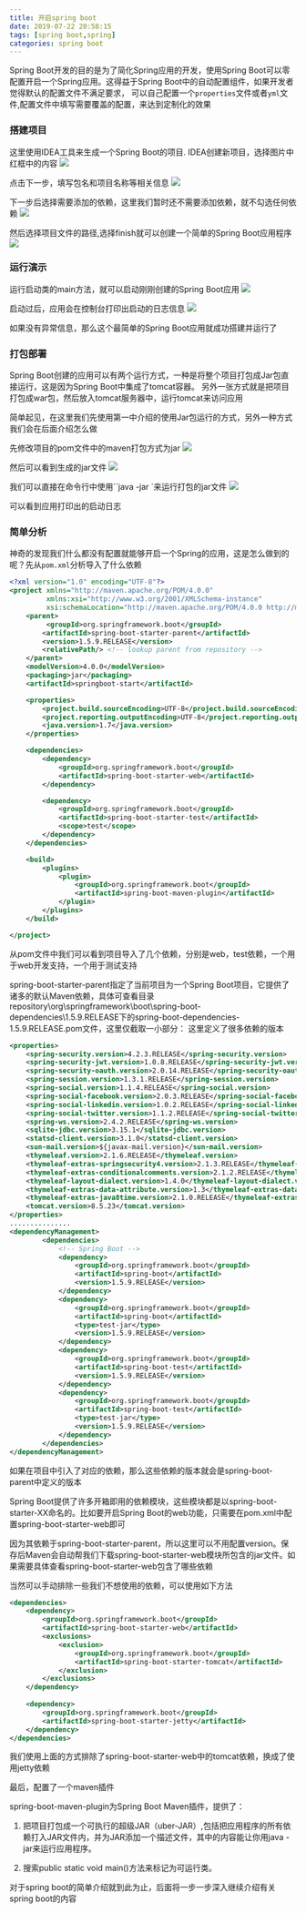 ```yaml
---
title: 开启spring boot
date: 2019-07-22 20:58:15
tags: [spring boot,spring]
categories: spring boot
---
```


Spring Boot开发的目的是为了简化Spring应用的开发，使用Spring Boot可以零配置开启一个Spring应用。这得益于Spring Boot中的自动配置组件，如果开发者觉得默认的配置文件不满足要求，
可以自己配置一个`properties`文件或者`yml`文件,配置文件中填写需要覆盖的配置，来达到定制化的效果
<!--more-->

### 搭建项目
这里使用IDEA工具来生成一个Spring Boot的项目.
IDEA创建新项目，选择图片中红框中的内容
![](Spring%20Boot项目搭建一.png)

点击下一步，填写包名和项目名称等相关信息
![](Spring%20Boot项目搭建二.png)

下一步后选择需要添加的依赖，这里我们暂时还不需要添加依赖，就不勾选任何依赖
![](Spring%20Boot项目搭建三.png)

然后选择项目文件的路径,选择finish就可以创建一个简单的Spring Boot应用程序
![](Spring%20Boot项目搭建四.png)

### 运行演示
运行启动类的main方法，就可以启动刚刚创建的Spring Boot应用
![](Spring%20Boot项目搭建启动类.png)

启动过后，应用会在控制台打印出启动的日志信息
![](Spring%20Boot项目搭建启动日志.png)

如果没有异常信息，那么这个最简单的Spring Boot应用就成功搭建并运行了

### 打包部署
Spring Boot创建的应用可以有两个运行方式，一种是将整个项目打包成Jar包直接运行，这是因为Spring Boot中集成了tomcat容器。
另外一张方式就是把项目打包成war包，然后放入tomcat服务器中，运行tomcat来访问应用

简单起见，在这里我们先使用第一中介绍的使用Jar包运行的方式，另外一种方式我们会在后面介绍怎么做

先修改项目的pom文件中的maven打包方式为jar
![](maven打包成jar的pom文件修改.png)

然后可以看到生成的jar文件
![](image/生成的Jar包.png)

我们可以直接在命令行中使用``java -jar `来运行打包的jar文件
![](命令行运行springboot的jar文件.png)

可以看到应用打印出的启动日志

### 简单分析
神奇的发现我们什么都没有配置就能够开启一个Spring的应用，这是怎么做到的呢？先从`pom.xml`分析导入了什么依赖
```xml
<?xml version="1.0" encoding="UTF-8"?>
<project xmlns="http://maven.apache.org/POM/4.0.0"
         xmlns:xsi="http://www.w3.org/2001/XMLSchema-instance"
         xsi:schemaLocation="http://maven.apache.org/POM/4.0.0 http://maven.apache.org/xsd/maven-4.0.0.xsd">
    <parent>
         <groupId>org.springframework.boot</groupId>
        <artifactId>spring-boot-starter-parent</artifactId>
        <version>1.5.9.RELEASE</version>
        <relativePath/> <!-- lookup parent from repository -->
    </parent>
    <modelVersion>4.0.0</modelVersion>
    <packaging>jar</packaging>
    <artifactId>springboot-start</artifactId>

    <properties>
        <project.build.sourceEncoding>UTF-8</project.build.sourceEncoding>
        <project.reporting.outputEncoding>UTF-8</project.reporting.outputEncoding>
        <java.version>1.7</java.version>
    </properties>

    <dependencies>
        <dependency>
            <groupId>org.springframework.boot</groupId>
            <artifactId>spring-boot-starter-web</artifactId>
        </dependency>

        <dependency>
            <groupId>org.springframework.boot</groupId>
            <artifactId>spring-boot-starter-test</artifactId>
            <scope>test</scope>
        </dependency>
    </dependencies>

    <build>
        <plugins>
            <plugin>
                <groupId>org.springframework.boot</groupId>
                <artifactId>spring-boot-maven-plugin</artifactId>
            </plugin>
        </plugins>
    </build>

</project>
```

从pom文件中我们可以看到项目导入了几个依赖，分别是web，test依赖，一个用于web开发支持，一个用于测试支持

spring-boot-starter-parent指定了当前项目为一个Spring Boot项目，它提供了诸多的默认Maven依赖，具体可查看目录repository\org\springframework\boot\spring-boot-dependencies\1.5.9.RELEASE下的spring-boot-dependencies-1.5.9.RELEASE.pom文件，这里仅截取一小部分：
这里定义了很多依赖的版本
```xml
<properties>
    <spring-security.version>4.2.3.RELEASE</spring-security.version>
    <spring-security-jwt.version>1.0.8.RELEASE</spring-security-jwt.version>
    <spring-security-oauth.version>2.0.14.RELEASE</spring-security-oauth.version>
    <spring-session.version>1.3.1.RELEASE</spring-session.version>
    <spring-social.version>1.1.4.RELEASE</spring-social.version>
    <spring-social-facebook.version>2.0.3.RELEASE</spring-social-facebook.version>
    <spring-social-linkedin.version>1.0.2.RELEASE</spring-social-linkedin.version>
    <spring-social-twitter.version>1.1.2.RELEASE</spring-social-twitter.version>
    <spring-ws.version>2.4.2.RELEASE</spring-ws.version>
    <sqlite-jdbc.version>3.15.1</sqlite-jdbc.version>
    <statsd-client.version>3.1.0</statsd-client.version>
    <sun-mail.version>${javax-mail.version}</sun-mail.version>
    <thymeleaf.version>2.1.6.RELEASE</thymeleaf.version>
    <thymeleaf-extras-springsecurity4.version>2.1.3.RELEASE</thymeleaf-extras-springsecurity4.version>
    <thymeleaf-extras-conditionalcomments.version>2.1.2.RELEASE</thymeleaf-extras-conditionalcomments.version>
    <thymeleaf-layout-dialect.version>1.4.0</thymeleaf-layout-dialect.version>
    <thymeleaf-extras-data-attribute.version>1.3</thymeleaf-extras-data-attribute.version>
    <thymeleaf-extras-java8time.version>2.1.0.RELEASE</thymeleaf-extras-java8time.version>
    <tomcat.version>8.5.23</tomcat.version> 
</properties>
...............
<dependencyManagement>
		<dependencies>
			<!-- Spring Boot -->
			<dependency>
				<groupId>org.springframework.boot</groupId>
				<artifactId>spring-boot</artifactId>
				<version>1.5.9.RELEASE</version>
			</dependency>
			<dependency>
				<groupId>org.springframework.boot</groupId>
				<artifactId>spring-boot</artifactId>
				<type>test-jar</type>
				<version>1.5.9.RELEASE</version>
			</dependency>
			<dependency>
				<groupId>org.springframework.boot</groupId>
				<artifactId>spring-boot-test</artifactId>
				<version>1.5.9.RELEASE</version>
			</dependency>
			<dependency>
				<groupId>org.springframework.boot</groupId>
				<artifactId>spring-boot-test</artifactId>
				<type>test-jar</type>
				<version>1.5.9.RELEASE</version>
			</dependency>
		</dependencies>
</dependencyManagement>

```

如果在项目中引入了对应的依赖，那么这些依赖的版本就会是spring-boot-parent中定义的版本

Spring Boot提供了许多开箱即用的依赖模块，这些模块都是以spring-boot-starter-XX命名的。比如要开启Spring Boot的web功能，只需要在pom.xml中配置spring-boot-starter-web即可

因为其依赖于spring-boot-starter-parent，所以这里可以不用配置version。保存后Maven会自动帮我们下载spring-boot-starter-web模块所包含的jar文件。如果需要具体查看spring-boot-starter-web包含了哪些依赖

当然可以手动排除一些我们不想使用的依赖，可以使用如下方法
```xml
<dependencies>
    <dependency>
        <groupId>org.springframework.boot</groupId>
        <artifactId>spring-boot-starter-web</artifactId>
        <exclusions>
            <exclusion>
                <groupId>org.springframework.boot</groupId>
                <artifactId>spring-boot-starter-tomcat</artifactId>
            </exclusion>
        </exclusions>
    </dependency>
    
    <dependency>
        <groupId>org.springframework.boot</groupId>
        <artifactId>spring-boot-starter-jetty</artifactId>
    </dependency>
</dependencies>
```
我们使用上面的方式排除了spring-boot-starter-web中的tomcat依赖，换成了使用jetty依赖

最后，配置了一个maven插件

spring-boot-maven-plugin为Spring Boot Maven插件，提供了：

1. 把项目打包成一个可执行的超级JAR（uber-JAR）,包括把应用程序的所有依赖打入JAR文件内，并为JAR添加一个描述文件，其中的内容能让你用java -jar来运行应用程序。

2. 搜索public static void main()方法来标记为可运行类。

对于spring boot的简单介绍就到此为止，后面将一步一步深入继续介绍有关spring boot的内容

